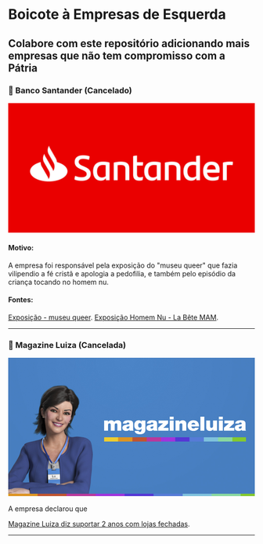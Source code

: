 # Boicote à Empresas de Esquerda

## Colabore com este repositório adicionando mais empresas que não tem compromisso com a Pátria

### 🚫 Banco Santander (Cancelado) 
![Banco Santander](/assets/img/santander.jpg)

#### Motivo:
A empresa foi responsável pela exposição do "museu queer" que fazia vilipendio a fé cristã e apologia a pedofilia, e também pelo episódio da criança tocando no homem nu.

#### Fontes:
[Exposição - museu queer](https://hyagootto.jusbrasil.com.br/artigos/497175040/exposicao-queer-museu-promovido-pelo-santander-cultural-arte-ou-crime "Exposição - museu queer"). 
[Exposição Homem Nu - La Bête MAM](https://hyagootto.jusbrasil.com.br/artigos/497175040/exposicao-queer-museu-promovido-pelo-santander-cultural-arte-ou-crime "Exposição Homem Nu - La Bête MAM"). 

---

### 🚫 Magazine Luiza (Cancelada) 
![Magazine Luiza](/assets/img/magazine-luiza.jpg)

A empresa declarou que 

[Magazine Luiza diz suportar 2 anos com lojas fechadas](https://www.folhaimpacto.com.br/noticia/5445/magazine-luiza-diz-ter-folego-para-suportar-2-anos-de-lojas-fechadas "Magazine Luiza diz suportar 2 anos com lojas fechadas"). 

---

